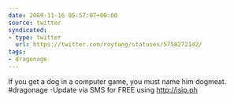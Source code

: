 ```yaml
---
date: 2009-11-16 05:57:07+00:00
source: twitter
syndicated:
- type: twitter
  url: https://twitter.com/roytang/statuses/5758272142/
tags:
- dragonage
---
```


If you get a dog in a computer game, you must name him dogmeat. #dragonage -Update via SMS for FREE using http://isip.ph